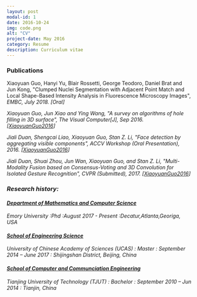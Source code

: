 ```yaml
---
layout: post
modal-id: 1
date: 2016-10-24
img: code.png
alt: "CV"
project-date: May 2016
category: Resume
description: Curriculum vitae
---
```


### Publications

Xiaoyuan Guo, Hanyi Yu, Blair Rossetti, George Teodoro, Daniel Brat and Jun Kong, "Clumped Nuclei Segmentation with Adjacent Point Match and Local Shape-Based Intensity Analysis in Fluorescence Microscopy Images",<i> EMBC, July 2018. [Oral] <i>

Xiaoyuan Guo, Jun Xiao and  Ying Wang, "A survey on algorithms of hole filling  in 3D surface", <i>The Visual Computer[J]</i>, Sep 2016. [<a href="A Survey on Algorithms of Hole Filling in 3D Surface Reconstruction.pdf">XiaoyuanGuo2016</a>]

Jiali Duan, Shengcai Liao, Xiaoyuan Guo, Stan Z. Li, "Face detection by aggregating visible components", <i>ACCV Workshop (Oral Presentation)</i>, 2016. [<a href="accv2016finalpaper.pdf">XiaoyuanGuo2016</a>]

Jiali Duan, Shuai Zhou, Jun Wan, Xiaoyuan Guo, and Stan Z. Li, "Multi-Modality Fusion based on Consensus-Voting and 3D Convolution for Isolated Gesture Recognition", <i>CVPR (Submitted)</i>, 2017. [<a href="https://arxiv.org/pdf/1611.06689v1.pdf">XiaoyuanGuo2016</a>]

### Research history:

#### <a href="http://www.mathcs.emory.edu/site/home/" target="_blank">Department of Mathematics and Computer Science</a>
Emory University
:Phd
:August 2017 - Present
:Decatur,Atlanta,Georiga, USA


#### <a href="http://ceit.ucas.ac.cn/" target="_blank">School of Engineering Science</a>
 University of Chinese Academy of Sciences (UCAS)
: Master
: September 2014 – June 2017
: Shijingshan District, Beijing, China



#### <a href="http://cs.tjut.edu.cn/" target="_blank">School of Computer and Communciation Engineering</a>
Tianjing University of Technology (TJUT)
: Bachelor
: September 2010 – Jun 2014
: Tianjin, China


